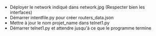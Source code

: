 - Déployer le network indiqué dans network.jpg (Respecter bien les interfaces)
- Démarrer intentfile.py pour créer routers_data.json
- Mettre à jour le nom projet_name dans telnet1.py
- Démarrer telnet1.py et attendre jusqu'à ce que le programme termine